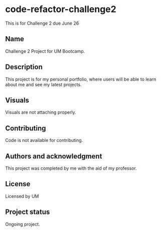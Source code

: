 # code-refactor-challenge2
This is for Challenge 2 due June 26

## Name
Challenge 2 Project for UM Bootcamp.

## Description
This project is for my personal portfolio, where users will be able to learn about me and see my latest projects. 


## Visuals

Visuals are not attaching properly. 


## Contributing

Code is not available for contributing. 

## Authors and acknowledgment
This project was completed by me with the aid of my professor. 

## License
Licensed by UM

## Project status
Ongoing project.
